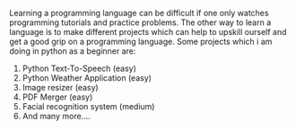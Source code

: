 Learning a programming language can be difficult if one only watches programming tutorials and practice problems.
The other way to learn a language is to make different projects which can help to upskill ourself and get a good grip on a programming language.
Some projects which i am doing in python as a beginner are:

1. Python Text-To-Speech (easy)
2. Python Weather Application (easy)
3. Image resizer (easy)
4. PDF Merger (easy)
5. Facial recognition system (medium)
6. And many more....
















